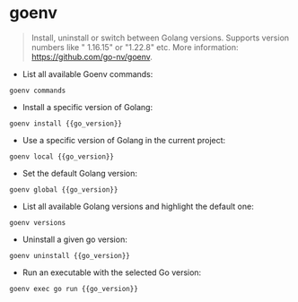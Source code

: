 # goenv

> Install, uninstall or switch between Golang versions.
> Supports version numbers like " 1.16.15" or "1.22.8" etc.
> More information: <https://github.com/go-nv/goenv>.

- List all available Goenv commands:

`goenv commands`

- Install a specific version of Golang:

`goenv install {{go_version}}`

- Use a specific version of Golang in the current project:

`goenv local {{go_version}}`

- Set the default Golang version:

`goenv global {{go_version}}`

- List all available Golang versions and highlight the default one:

`goenv versions`

- Uninstall a given go version:

`goenv uninstall {{go_version}}`

- Run an executable with the selected Go version:

`goenv exec go run {{go_version}}`
